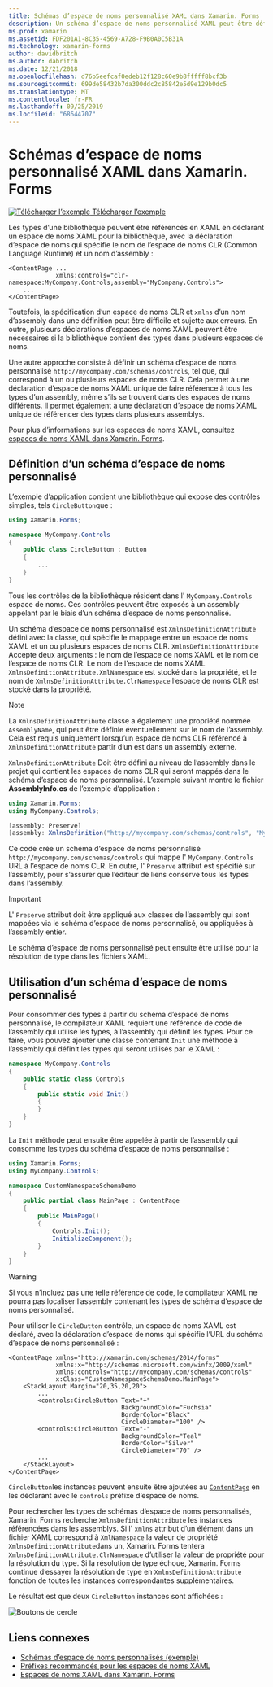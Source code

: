 ```yaml
---
title: Schémas d’espace de noms personnalisé XAML dans Xamarin. Forms
description: Un schéma d’espace de noms personnalisé XAML peut être défini avec la classe XmlnsDefinitionAttribute, qui spécifie un mappage entre une URL personnalisée et un ou plusieurs espaces de noms CLR. Le schéma d’espace de noms personnalisé peut ensuite être utilisé dans les déclarations d’espace de noms XAML.
ms.prod: xamarin
ms.assetid: FDF201A1-8C35-4569-A728-F9B0A0C5B31A
ms.technology: xamarin-forms
author: davidbritch
ms.author: dabritch
ms.date: 12/21/2018
ms.openlocfilehash: d76b5eefcaf0edeb12f128c60e9b8fffff8bcf3b
ms.sourcegitcommit: 699de58432b7da300ddc2c85842e5d9e129b0dc5
ms.translationtype: MT
ms.contentlocale: fr-FR
ms.lasthandoff: 09/25/2019
ms.locfileid: "68644707"
---
```

# <a name="xaml-custom-namespace-schemas-in-xamarinforms"></a>Schémas d’espace de noms personnalisé XAML dans Xamarin. Forms

[![Télécharger l’exemple](~/media/shared/download.png) Télécharger l’exemple](https://docs.microsoft.com/samples/xamarin/xamarin-forms-samples/xaml-customnamespaceschemas)

Les types d’une bibliothèque peuvent être référencés en XAML en déclarant un espace de noms XAML pour la bibliothèque, avec la déclaration d’espace de noms qui spécifie le nom de l’espace de noms CLR (Common Language Runtime) et un nom d’assembly :

```xaml
<ContentPage ...
             xmlns:controls="clr-namespace:MyCompany.Controls;assembly="MyCompany.Controls">
    ...
</ContentPage>
```

Toutefois, la spécification d’un espace de noms CLR et `xmlns` d’un nom d’assembly dans une définition peut être difficile et sujette aux erreurs. En outre, plusieurs déclarations d’espaces de noms XAML peuvent être nécessaires si la bibliothèque contient des types dans plusieurs espaces de noms.

Une autre approche consiste à définir un schéma d’espace de noms personnalisé `http://mycompany.com/schemas/controls`, tel que, qui correspond à un ou plusieurs espaces de noms CLR. Cela permet à une déclaration d’espace de noms XAML unique de faire référence à tous les types d’un assembly, même s’ils se trouvent dans des espaces de noms différents. Il permet également à une déclaration d’espace de noms XAML unique de référencer des types dans plusieurs assemblys.

Pour plus d’informations sur les espaces de noms XAML, consultez [espaces de noms XAML dans Xamarin. Forms](namespaces.md).

## <a name="defining-a-custom-namespace-schema"></a>Définition d’un schéma d’espace de noms personnalisé

L’exemple d’application contient une bibliothèque qui expose des contrôles simples, tels `CircleButton`que :

```csharp
using Xamarin.Forms;

namespace MyCompany.Controls
{
    public class CircleButton : Button
    {
        ...
    }
}
```

Tous les contrôles de la bibliothèque résident dans l' `MyCompany.Controls` espace de noms. Ces contrôles peuvent être exposés à un assembly appelant par le biais d’un schéma d’espace de noms personnalisé.

Un schéma d’espace de noms personnalisé est `XmlnsDefinitionAttribute` défini avec la classe, qui spécifie le mappage entre un espace de noms XAML et un ou plusieurs espaces de noms CLR. `XmlnsDefinitionAttribute` Accepte deux arguments : le nom de l’espace de noms XAML et le nom de l’espace de noms CLR. Le nom de l’espace de noms XAML `XmlnsDefinitionAttribute.XmlNamespace` est stocké dans la propriété, et le nom de `XmlnsDefinitionAttribute.ClrNamespace` l’espace de noms CLR est stocké dans la propriété.

> [!NOTE]
> La `XmlnsDefinitionAttribute` classe a également une propriété nommée `AssemblyName`, qui peut être définie éventuellement sur le nom de l’assembly. Cela est requis uniquement lorsqu’un espace de noms CLR référencé à `XmlnsDefinitionAttribute` partir d’un est dans un assembly externe.

`XmlnsDefinitionAttribute` Doit être défini au niveau de l’assembly dans le projet qui contient les espaces de noms CLR qui seront mappés dans le schéma d’espace de noms personnalisé. L’exemple suivant montre le fichier **AssemblyInfo.cs** de l’exemple d’application :

```csharp
using Xamarin.Forms;
using MyCompany.Controls;

[assembly: Preserve]
[assembly: XmlnsDefinition("http://mycompany.com/schemas/controls", "MyCompany.Controls")]
```

Ce code crée un schéma d’espace de noms personnalisé `http://mycompany.com/schemas/controls` qui mappe l' `MyCompany.Controls` URL à l’espace de noms CLR. En outre, l' `Preserve` attribut est spécifié sur l’assembly, pour s’assurer que l’éditeur de liens conserve tous les types dans l’assembly.

> [!IMPORTANT]
> L' `Preserve` attribut doit être appliqué aux classes de l’assembly qui sont mappées via le schéma d’espace de noms personnalisé, ou appliquées à l’assembly entier.

Le schéma d’espace de noms personnalisé peut ensuite être utilisé pour la résolution de type dans les fichiers XAML.

## <a name="consuming-a-custom-namespace-schema"></a>Utilisation d’un schéma d’espace de noms personnalisé

Pour consommer des types à partir du schéma d’espace de noms personnalisé, le compilateur XAML requiert une référence de code de l’assembly qui utilise les types, à l’assembly qui définit les types. Pour ce faire, vous pouvez ajouter une classe contenant `Init` une méthode à l’assembly qui définit les types qui seront utilisés par le XAML :

```csharp
namespace MyCompany.Controls
{
    public static class Controls
    {
        public static void Init()
        {
        }
    }
}
```

La `Init` méthode peut ensuite être appelée à partir de l’assembly qui consomme les types du schéma d’espace de noms personnalisé :

```csharp
using Xamarin.Forms;
using MyCompany.Controls;

namespace CustomNamespaceSchemaDemo
{
    public partial class MainPage : ContentPage
    {
        public MainPage()
        {
            Controls.Init();
            InitializeComponent();
        }
    }
}
```

> [!WARNING]
> Si vous n’incluez pas une telle référence de code, le compilateur XAML ne pourra pas localiser l’assembly contenant les types de schéma d’espace de noms personnalisé.

Pour utiliser le `CircleButton` contrôle, un espace de noms XAML est déclaré, avec la déclaration d’espace de noms qui spécifie l’URL du schéma d’espace de noms personnalisé :

```xaml
<ContentPage xmlns="http://xamarin.com/schemas/2014/forms"
             xmlns:x="http://schemas.microsoft.com/winfx/2009/xaml"
             xmlns:controls="http://mycompany.com/schemas/controls"
             x:Class="CustomNamespaceSchemaDemo.MainPage">
    <StackLayout Margin="20,35,20,20">
        ...
        <controls:CircleButton Text="+"
                               BackgroundColor="Fuchsia"
                               BorderColor="Black"
                               CircleDiameter="100" />
        <controls:CircleButton Text="-"
                               BackgroundColor="Teal"
                               BorderColor="Silver"
                               CircleDiameter="70" />
        ...
    </StackLayout>
</ContentPage>
```

`CircleButton`les instances peuvent ensuite être ajoutées au [`ContentPage`](xref:Xamarin.Forms.ContentPage) en les déclarant avec le `controls` préfixe d’espace de noms.

Pour rechercher les types de schémas d’espace de noms personnalisés, Xamarin. Forms recherche `XmlnsDefinitionAttribute` les instances référencées dans les assemblys. Si l' `xmlns` attribut d’un élément dans un fichier XAML correspond à `XmlNamespace` la valeur de propriété `XmlnsDefinitionAttribute`dans un, Xamarin. Forms tentera `XmlnsDefinitionAttribute.ClrNamespace` d’utiliser la valeur de propriété pour la résolution du type. Si la résolution de type échoue, Xamarin. Forms continue d’essayer la résolution de type en `XmlnsDefinitionAttribute` fonction de toutes les instances correspondantes supplémentaires.

Le résultat est que deux `CircleButton` instances sont affichées :

![Boutons de cercle](custom-namespace-schemas-images/circle-buttons.png "Boutons de cercle")

## <a name="related-links"></a>Liens connexes

- [Schémas d’espace de noms personnalisés (exemple)](https://docs.microsoft.com/samples/xamarin/xamarin-forms-samples/xaml-customnamespaceschemas)
- [Préfixes recommandés pour les espaces de noms XAML](custom-prefix.md)
- [Espaces de noms XAML dans Xamarin. Forms](namespaces.md)
